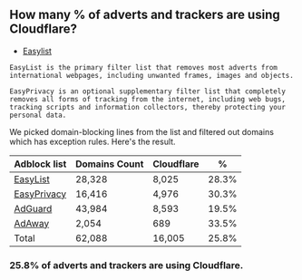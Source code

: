 ## How many % of adverts and trackers are using Cloudflare?


- [Easylist](https://web.archive.org/web/20210516110248/https://easylist.to/)
```
EasyList is the primary filter list that removes most adverts from international webpages, including unwanted frames, images and objects.

EasyPrivacy is an optional supplementary filter list that completely removes all forms of tracking from the internet, including web bugs, tracking scripts and information collectors, thereby protecting your personal data.
```


We picked domain-blocking lines from the list and filtered out domains which has exception rules.
Here's the result.


| Adblock list | Domains Count | Cloudflare | % |
| --- | --- | --- | --- |
| [EasyList](https://easylist.to/easylist/easylist.txt) | 28,328 | 8,025 | 28.3% |
| [EasyPrivacy](https://easylist.to/easylist/easyprivacy.txt) | 16,416 | 4,976 | 30.3% |
| [AdGuard](https://adguardteam.github.io/AdGuardSDNSFilter/Filters/filter.txt) | 43,984 | 8,593 | 19.5% |
| [AdAway](https://raw.githubusercontent.com/AdAway/adaway.github.io/master/hosts.txt) | 2,054 | 689 | 33.5% |
| Total | 62,088 | 16,005 | 25.8% |


### 25.8% of adverts and trackers are using Cloudflare.